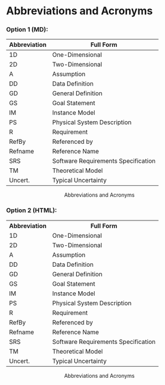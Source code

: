 # Abbreviations and Acronyms

### Option 1 (MD):

|**Abbreviation**|**Full Form**|
|-|-|
|1D|One-Dimensional|
|2D|Two-Dimensional|
|A|Assumption|
|DD|Data Definition|
|GD|General Definition|
|GS|Goal Statement|
|IM|Instance Model|
|PS|Physical System Description|
|R|Requirement|
|RefBy|Referenced by|
|Refname|Reference Name|
|SRS|Software Requirements Specification|
|TM|Theoretical Model|
|Uncert.|Typical Uncertainty|

<p align="center">Abbreviations and Acronyms</p>

### Option 2 (HTML):

<div id="Table:TAbbAcc">
    <table class="table"> <!-- class not needed -->
    <tr>
        <th>Abbreviation</th>
        <th>Full Form</th>
    </tr>
    <tr>
        <td>1D</td>
        <td>One-Dimensional</td>
    </tr>
    <tr>
        <td>2D</td>
        <td>Two-Dimensional</td>
    </tr>
    <tr>
        <td>A</td>
        <td>Assumption</td>
    </tr>
    <tr>
        <td>DD</td>
        <td>Data Definition</td>
    </tr>
    <tr>
        <td>GD</td>
        <td>General Definition</td>
    </tr>
    <tr>
        <td>GS</td>
        <td>Goal Statement</td>
    </tr>
    <tr>
        <td>IM</td>
        <td>Instance Model</td>
    </tr>
    <tr>
        <td>PS</td>
        <td>Physical System Description</td>
    </tr>
    <tr>
        <td>R</td>
        <td>Requirement</td>
    </tr>
    <tr>
        <td>RefBy</td>
        <td>Referenced by</td>
    </tr>
    <tr>
        <td>Refname</td>
        <td>Reference Name</td>
    </tr>
    <tr>
        <td>SRS</td>
        <td>Software Requirements Specification</td>
    </tr>
    <tr>
        <td>TM</td>
        <td>Theoretical Model</td>
    </tr>
    <tr>
        <td>Uncert.</td>
        <td>Typical Uncertainty</td>
    </tr>
    </table>
    <p align="center">Abbreviations and Acronyms</p>
</div>
